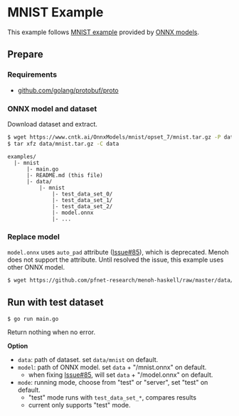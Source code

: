 # MNIST Example

This example follows [MNIST example](https://github.com/onnx/models/tree/master/mnist) provided by [ONNX models](https://github.com/onnx/models).

## Prepare

### Requirements

- [github.com/golang/protobuf/proto](https://github.com/golang/protobuf)

### ONNX model and dataset

Download dataset and extract.

```bash
$ wget https://www.cntk.ai/OnnxModels/mnist/opset_7/mnist.tar.gz -P data
$ tar xfz data/mnist.tar.gz -C data
```

```
examples/
  |- mnist
      |- main.go
      |- README.md (this file)
      |- data/
          |- mnist
              |- test_data_set_0/
              |- test_data_set_1/
              |- test_data_set_2/
              |- model.onnx
              |- ...
```

### Replace model

`model.onnx` uses `auto_pad` attribute ([Issue#85](https://github.com/onnx/models/issues/85)), which is deprecated. Menoh does not support the attribute. Until resolved the issue, this example uses other ONNX model.

```bash
$ wget https://github.com/pfnet-research/menoh-haskell/raw/master/data/mnist.onnx -P data/mnist
```

## Run with test dataset

```
$ go run main.go
```

Return nothing when no error.

**Option**

- `data`: path of dataset. set `data/mnist` on default.
- `model`: path of ONNX model. set `data` + "/mnist.onnx" on default.
  - when fixing [Issue#85](https://github.com/onnx/models/issues/85), will set `data` + "/model.onnx" on default.
- `mode`: running mode, choose from "test" or "server", set "test" on default.
  - "test" mode runs with `test_data_set_*`, compares results
  - current only supports "test" mode.

